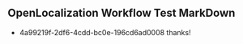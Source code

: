 ## OpenLocalization Workflow Test MarkDown
* 4a99219f-2df6-4cdd-bc0e-196cd6ad0008 thanks!

<!--HONumber=Aug16_HO3-->


